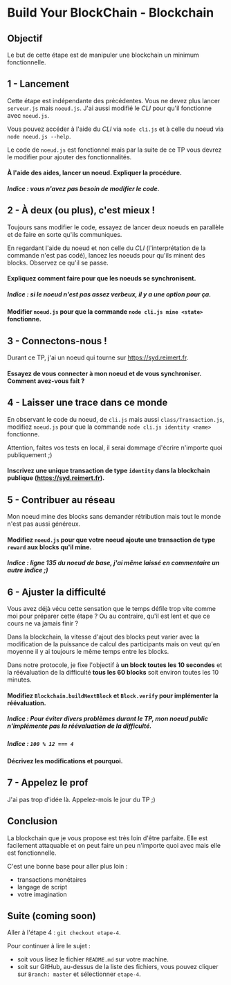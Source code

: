 # Build Your BlockChain - Blockchain

## Objectif

Le but de cette étape est de manipuler une blockchain un minimum fonctionnelle.

## 1 - Lancement

Cette étape est indépendante des précédentes. Vous ne devez plus lancer `serveur.js` mais `noeud.js`. J'ai aussi modifié le *CLI* pour qu'il fonctionne avec `noeud.js`.

Vous pouvez accéder à l'aide du *CLI* via `node cli.js` et à celle du noeud via `node noeud.js --help`.

Le code de `noeud.js` est fonctionnel mais par la suite de ce TP vous devrez le modifier pour ajouter des fonctionnalités.

#### À l'aide des aides, lancer un noeud. Expliquer la procédure.

##### Indice : vous **n**'avez **pas** besoin de modifier le code.

## 2 - À deux (ou plus), c'est mieux !

Toujours sans modifier le code, essayez de lancer deux noeuds en parallèle et de faire en sorte qu'ils communiques.

En regardant l'aide du noeud et non celle du *CLI* (l'interprétation de la commande n'est pas codé), lancez les noeuds pour qu'ils minent des blocks. Observez ce qu'il se passe.

#### Expliquez comment faire pour que les noeuds se synchronisent.

##### Indice : si le noeud n'est pas assez verbeux, il y a une option pour ça.

#### Modifier `noeud.js` pour que la commande `node cli.js mine <state>` fonctionne.

## 3 - Connectons-nous !

Durant ce TP, j'ai un noeud qui tourne sur https://syd.reimert.fr.

#### Essayez de vous connecter à mon noeud et de vous synchroniser. Comment avez-vous fait ?

## 4 - Laisser une trace dans ce monde

En observant le code du noeud, de `cli.js` mais aussi `class/Transaction.js`, modifiez `noeud.js` pour que la commande `node cli.js identity <name>` fonctionne.

Attention, faites vos tests en local, il serai dommage d'écrire n'importe quoi publiquement ;)

#### Inscrivez une unique transaction de type `identity` dans la blockchain publique (https://syd.reimert.fr).

## 5 - Contribuer au réseau

Mon noeud mine des blocks sans demander rétribution mais tout le monde n'est pas aussi généreux.

#### Modifiez `noeud.js` pour que votre noeud ajoute une transaction de type `reward` aux blocks qu'il mine.

##### Indice : ligne 135 du noeud de base, j'ai même laissé en commentaire un autre indice ;)

## 6 - Ajuster la difficulté

Vous avez déjà vécu cette sensation que le temps défile trop vite comme moi pour préparer cette étape ? Ou au contraire, qu'il est lent et que ce cours ne va jamais finir ?

Dans la blockchain, la vitesse d'ajout des blocks peut varier avec la modification de la puissance de calcul des participants mais on veut qu'en moyenne il y ai toujours le même temps entre les blocks.

Dans notre protocole, je fixe l'objectif à **un block toutes les 10 secondes** et la réévaluation de la difficulté **tous les 60 blocks** soit environ toutes les 10 minutes.

#### Modifiez `Blockchain.buildNextBlock` et `Block.verify` pour implémenter la réévaluation.

##### Indice : Pour éviter divers problèmes durant le TP, mon noeud public n'implémente pas la réévaluation de la difficulté.

##### Indice : `100 % 12 === 4`

#### Décrivez les modifications et pourquoi.

## 7 - Appelez le prof

J'ai pas trop d'idée là. Appelez-mois le jour du TP ;)

## Conclusion

La blockchain que je vous propose est très loin d'être parfaite. Elle est facilement attaquable et on peut faire un peu n'importe quoi avec mais elle est fonctionnelle.

C'est une bonne base pour aller plus loin :
- transactions monétaires
- langage de script
- votre imagination

## Suite (coming soon)

Aller à l'étape 4 : `git checkout etape-4`.

Pour continuer à lire le sujet :

* soit vous lisez le fichier `README.md` sur votre machine.
* soit sur GitHub, au-dessus de la liste des fichiers, vous pouvez cliquer sur `Branch: master` et sélectionner `etape-4`.
